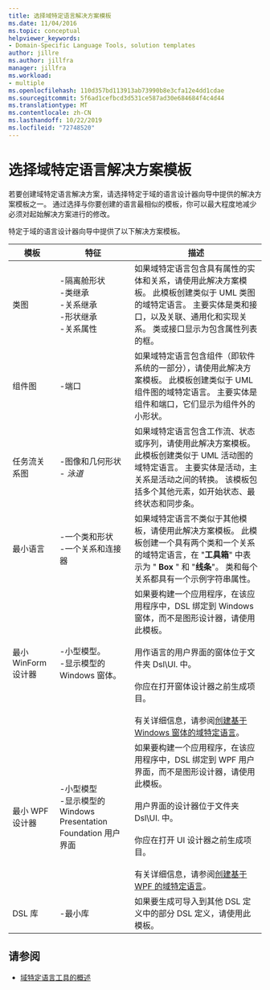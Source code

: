 ```yaml
---
title: 选择域特定语言解决方案模板
ms.date: 11/04/2016
ms.topic: conceptual
helpviewer_keywords:
- Domain-Specific Language Tools, solution templates
author: jillre
ms.author: jillfra
manager: jillfra
ms.workload:
- multiple
ms.openlocfilehash: 110d357bd113913ab73990b8e3cfa12e4dd1cdae
ms.sourcegitcommit: 5f6ad1cefbcd3d531ce587ad30e684684f4c4d44
ms.translationtype: MT
ms.contentlocale: zh-CN
ms.lasthandoff: 10/22/2019
ms.locfileid: "72748520"
---
```

# <a name="choosing-a-domain-specific-language-solution-template"></a>选择域特定语言解决方案模板
若要创建域特定语言解决方案，请选择特定于域的语言设计器向导中提供的解决方案模板之一。 通过选择与你要创建的语言最相似的模板，你可以最大程度地减少必须对起始解决方案进行的修改。

 特定于域的语言设计器向导中提供了以下解决方案模板。

|模板|特征|描述|
|-|-|-|
|类图|-隔离舱形状<br />-类继承<br />-关系继承<br />-形状继承<br />-关系属性|如果域特定语言包含具有属性的实体和关系，请使用此解决方案模板。 此模板创建类似于 UML 类图的域特定语言。 主要实体是类和接口，以及关联、通用化和实现关系。 类或接口显示为包含属性列表的框。|
|组件图|-端口|如果域特定语言包含组件（即软件系统的一部分），请使用此解决方案模板。 此模板创建类似于 UML 组件图的域特定语言。 主要实体是组件和端口，它们显示为组件外的小形状。|
|任务流关系图|-图像和几何形状<br />-   *泳道*|如果域特定语言包含工作流、状态或序列，请使用此解决方案模板。 此模板创建类似于 UML 活动图的域特定语言。 主要实体是活动，主关系是活动之间的转换。 该模板包括多个其他元素，如开始状态、最终状态和同步条。|
|最小语言|-一个类和形状<br />-一个关系和连接器|如果域特定语言不类似于其他模板，请使用此解决方案模板。 此模板创建一个具有两个类和一个关系的域特定语言，在 "**工具箱**" 中表示为 " **Box** " 和 "**线条**"。 类和每个关系都具有一个示例字符串属性。|
|最小 WinForm 设计器|-小型模型。<br />-显示模型的 Windows 窗体。|如果要构建一个应用程序，在该应用程序中，DSL 绑定到 Windows 窗体，而不是图形设计器，请使用此模板。<br /><br /> 用作语言的用户界面的窗体位于文件夹 Dsl\UI. 中。<br /><br /> 你应在打开窗体设计器之前生成项目。<br /><br /> 有关详细信息，请参阅[创建基于 Windows 窗体的域特定语言](../modeling/creating-a-windows-forms-based-domain-specific-language.md)。|
|最小 WPF 设计器|-小型模型<br />-显示模型的 Windows Presentation Foundation 用户界面|如果要构建一个应用程序，在该应用程序中，DSL 绑定到 WPF 用户界面，而不是图形设计器，请使用此模板。<br /><br /> 用户界面的设计器位于文件夹 Dsl\UI. 中。<br /><br /> 你应在打开 UI 设计器之前生成项目。<br /><br /> 有关详细信息，请参阅[创建基于 WPF 的域特定语言](../modeling/creating-a-wpf-based-domain-specific-language.md)。|
|DSL 库|-最小库|如果要生成可导入到其他 DSL 定义中的部分 DSL 定义，请使用此模板。|

## <a name="see-also"></a>请参阅

- [域特定语言工具的概述](../modeling/overview-of-domain-specific-language-tools.md)

